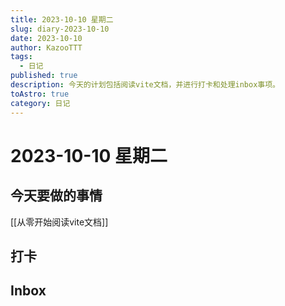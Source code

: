 ```yaml
---
title: 2023-10-10 星期二
slug: diary-2023-10-10
date: 2023-10-10
author: KazooTTT
tags:
  - 日记
published: true
description: 今天的计划包括阅读vite文档，并进行打卡和处理inbox事项。
toAstro: true
category: 日记
---
```


# 2023-10-10 星期二

<!-- start of weread -->
<!-- end of weread -->

## 今天要做的事情

[[从零开始阅读vite文档]]

## 打卡

## Inbox